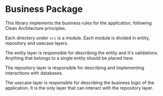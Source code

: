 # Business Package

This library implements the business rules for the application, following Clean Architecture principles.

Each directory under `src` is a module. Each module is divided in entity, repository and usecase layers.

The entity layer is responsible for describing the entity and it's validations. Anything that belongs to a single entity should be placed here.

The repository layer is responsible for describing and implementing interactions with databases.

The usecase layer is responsible for describing the business logic of the application. It is the only layer that can interact with the repository layer.
